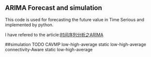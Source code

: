 ## ARIMA Forecast and simulation
This code is used for forecasting the future value in Time Serious and implemented by python.

I have refered to the article:[时间序列分析之ARIMA](https://www.analyticsvidhya.com/blog/2016/02/time-series-forecasting-codes-python/)

##simulation TODO
CAVMP low-high-average
static low-high-average
connectivity-Aware static low-high-average
